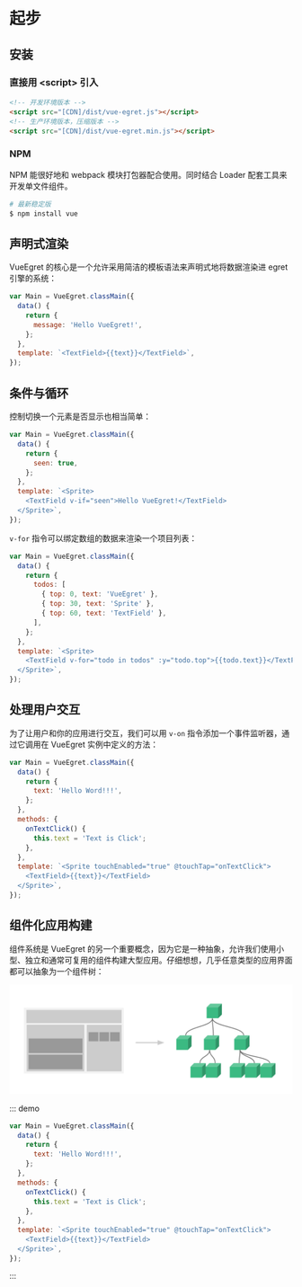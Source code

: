 # 起步

## 安装

### 直接用 \<script\> 引入

```html
<!-- 开发环境版本 -->
<script src="[CDN]/dist/vue-egret.js"></script>
<!-- 生产环境版本，压缩版本 -->
<script src="[CDN]/dist/vue-egret.min.js"></script>
```

### NPM

NPM 能很好地和 webpack 模块打包器配合使用。同时结合 Loader 配套工具来开发单文件组件。

```sh
# 最新稳定版
$ npm install vue
```

## 声明式渲染

VueEgret 的核心是一个允许采用简洁的模板语法来声明式地将数据渲染进 egret 引擎的系统：

```javascript
var Main = VueEgret.classMain({
  data() {
    return {
      message: 'Hello VueEgret!',
    };
  },
  template: `<TextField>{{text}}</TextField>`,
});
```

## 条件与循环

控制切换一个元素是否显示也相当简单：

```javascript
var Main = VueEgret.classMain({
  data() {
    return {
      seen: true,
    };
  },
  template: `<Sprite>
    <TextField v-if="seen">Hello VueEgret!</TextField>
  </Sprite>`,
});
```

`v-for` 指令可以绑定数组的数据来渲染一个项目列表：

```javascript
var Main = VueEgret.classMain({
  data() {
    return {
      todos: [
        { top: 0, text: 'VueEgret' },
        { top: 30, text: 'Sprite' },
        { top: 60, text: 'TextField' },
      ],
    };
  },
  template: `<Sprite>
    <TextField v-for="todo in todos" :y="todo.top">{{todo.text}}</TextField>
  </Sprite>`,
});
```

## 处理用户交互

为了让用户和你的应用进行交互，我们可以用 `v-on` 指令添加一个事件监听器，通过它调用在 VueEgret 实例中定义的方法：

```javascript
var Main = VueEgret.classMain({
  data() {
    return {
      text: 'Hello Word!!!',
    };
  },
  methods: {
    onTextClick() {
      this.text = 'Text is Click';
    },
  },
  template: `<Sprite touchEnabled="true" @touchTap="onTextClick">
    <TextField>{{text}}</TextField>
  </Sprite>`,
});
```

## 组件化应用构建

组件系统是 VueEgret 的另一个重要概念，因为它是一种抽象，允许我们使用小型、独立和通常可复用的组件构建大型应用。仔细想想，几乎任意类型的应用界面都可以抽象为一个组件树：

![components](./images/components.png)

::: demo

```javascript
var Main = VueEgret.classMain({
  data() {
    return {
      text: 'Hello Word!!!',
    };
  },
  methods: {
    onTextClick() {
      this.text = 'Text is Click';
    },
  },
  template: `<Sprite touchEnabled="true" @touchTap="onTextClick">
    <TextField>{{text}}</TextField>
  </Sprite>`,
});
```

:::
